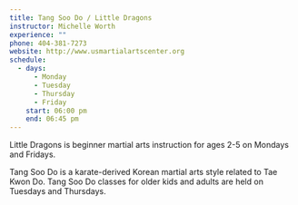 ```yaml
---
title: Tang Soo Do / Little Dragons
instructor: Michelle Worth
experience: ""
phone: 404-381-7273
website: http://www.usmartialartscenter.org
schedule:
  - days:
      - Monday
      - Tuesday
      - Thursday
      - Friday
    start: 06:00 pm
    end: 06:45 pm
---
```

L﻿ittle Dragons is beginner martial arts instruction for ages 2-5 on Mondays and Fridays.

T﻿ang Soo Do is a karate-derived Korean martial arts style related to Tae Kwon Do. Tang Soo Do classes for older kids and adults are held on Tuesdays and Thursdays.